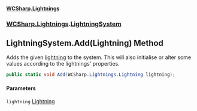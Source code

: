 #### [WCSharp.Lightnings](index.md 'index')
### [WCSharp.Lightnings](WCSharp.Lightnings.md 'WCSharp.Lightnings').[LightningSystem](WCSharp.Lightnings.LightningSystem.md 'WCSharp.Lightnings.LightningSystem')

## LightningSystem.Add(Lightning) Method

Adds the given [lightning](WCSharp.Lightnings.LightningSystem.Add(WCSharp.Lightnings.Lightning).md#WCSharp.Lightnings.LightningSystem.Add(WCSharp.Lightnings.Lightning).lightning 'WCSharp.Lightnings.LightningSystem.Add(WCSharp.Lightnings.Lightning).lightning') to the system. This will also initialise or alter some values according to the lightnings' properties.

```csharp
public static void Add(WCSharp.Lightnings.Lightning lightning);
```
#### Parameters

<a name='WCSharp.Lightnings.LightningSystem.Add(WCSharp.Lightnings.Lightning).lightning'></a>

`lightning` [Lightning](WCSharp.Lightnings.Lightning.md 'WCSharp.Lightnings.Lightning')
